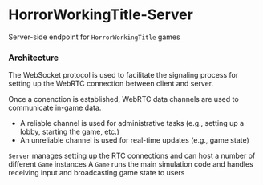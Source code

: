 # HorrorWorkingTitle-Server

Server-side endpoint for `HorrorWorkingTitle` games

### Architecture

The WebSocket protocol is used to facilitate the signaling process for setting up the WebRTC connection
between client and server.

Once a conenction is established, WebRTC data channels are used to communicate in-game data.
* A reliable channel is used for administrative tasks (e.g., setting up a lobby, starting the game, etc.)
* An unreliable channel is used for real-time updates (e.g., game state)

`Server` manages setting up the RTC connections and can host a number of different `Game` instances
A `Game` runs the main simulation code and handles receiving input and broadcasting game state to users
